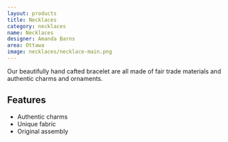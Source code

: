 ```yaml
---
layout: products
title: Necklaces
category: necklaces
name: Necklaces
designer: Amanda Barns
area: Ottawa
image: necklaces/necklace-main.png
---
```


Our beautifully hand cafted bracelet are all made of fair trade materials and authentic charms and ornaments.

<!-- # = This replaces a H1
	 - = List
	 ..- = Unordered list -->

## Features

- Authentic charms
- Unique fabric
- Original assembly

<div class="grid unit unit-s-1 unit-m-1-2 unit-l-1-3">
<img class="img-width" src="{{site.baseurl}}/images/necklaces/necklace-main.png" alt="">
</div>

<div class="grid unit unit-s-1 unit-m-1-2 unit-l-1-3">
<img class="img-width" src="{{site.baseurl}}/images/necklaces/necklace-4.png" alt="">
</div>

<div class="grid unit unit-s-1 unit-m-1-2 unit-l-1-3">
<img class="img-width" src="{{site.baseurl}}/images/necklaces/necklace-2.png" alt="">
</div>
